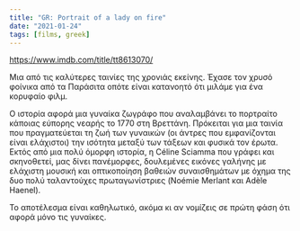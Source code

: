 ```yaml
---
title: "GR: Portrait of a lady on fire"
date: "2021-01-24"
tags: [films, greek]
---
```



https://www.imdb.com/title/tt8613070/

Μια από τις καλύτερες ταινίες της χρονιάς εκείνης. Έχασε τον χρυσό φοίνικα από τα Παράσιτα οπότε είναι κατανοητό ότι μιλάμε για ένα κορυφαίο φιλμ.

Ο ιστορία αφορά μια γυναίκα ζωγράφο που αναλαμβάνει το πορτραίτο κάποιας εύπορης νεαρής το 1770 στη Βρεττάνη. Πρόκειται για μια ταινία που πραγματεύεται τη ζωή των γυναικών (οι άντρες που εμφανίζονται είναι ελάχιστοι) την ισότητα μεταξύ των τάξεων και φυσικά τον έρωτα. Εκτός από μια πολύ όμορφη ιστορία, η Céline Sciamma που γράφει και σκηνοθετεί, μας δίνει πανέμορφες, δουλεμένες εικόνες γαλήνης με ελάχιστη μουσική και οπτικοποίηση βαθειών συναισθημάτων με όχημα της δυο πολύ ταλαντούχες πρωταγωνίστριες (Noémie Merlant και Adèle Haenel).

Το αποτέλεσμα είναι καθηλωτικό, ακόμα κι αν νομίζεις σε πρώτη φάση ότι αφορά μόνο τις γυναίκες.
